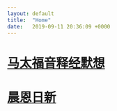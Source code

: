```yaml
---
layout: default
title:  "Home"
date:   2019-09-11 20:36:09 +0000
---
```


# [马太福音释经默想](./MatthewExpositoryThoughts)

# [晨恩日新](./NewMorningMercies/NewMorningMercies)

